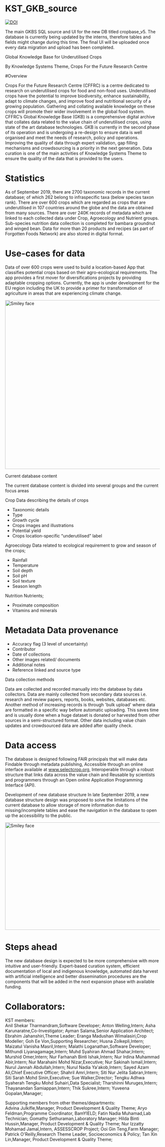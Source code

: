 # KST_GKB_source

<a href="https://zenodo.org/badge/latestdoi/252083676"><img src="https://zenodo.org/badge/252083676.svg" alt="DOI"></a>


The main GKBS SQL source and UI for the new DB titled cropbase_v5. The database is currently being updated by the interns, therefore tables and fields might change during this time. The final UI will be uploaded once every data migration and upload has been completed.



Global Knowledge Base for 
Underutilised Crops

By Knowledge Systems Theme, Crops For the Future Research Centre

#Overview

Crops For the Future Research Centre (CFFRC) is a centre dedicated to research on underutilised crops for food and non-food uses. Underutilised crops have the potential to improve biodiversity, enhance sustainability, adapt to climate changes, and improve food and nutritional security of a growing population. Gathering and collating available knowledge on these crops will promote their wider involvement in the global food system. CFFRC’s Global Knowledge Base (GKB) is a comprehensive digital archive that collates data related to the value chain of underutilised crops, using state of the art database technologies. GKB is currently in the second phase of its operation and is undergoing a re-design to ensure data is well organised and meet the needs of research, policy and operations. Improving the quality of data through expert validation, gap filling mechanisms and crowdsourcing is a priority in the next generation. Data curation is one of the main activities of Knowledge Systems Theme to ensure the quality of the data that is provided to the users. 

# Statistics 

As of September 2019, there are 2700 taxonomic records in the current database; of which 262 belong to infraspecific taxa (below species taxon rank). There are over 600 crops which are regarded as crops that are underutilised in 107 countries around the globe and the data are obtained from many sources. There are over 240K records of metadata which are linked to each collected data under Crop, Agroecology and Nutrient groups. Sub-species nutrition data collection is completed for bambara groundnut and winged bean. Data for more than 20 products and recipes (as part of Forgotten Foods Network) are also stored in digital format. 


# Use-cases for data

Data of over 600 crops were used to build a location-based App that classifies potential crops based on their agro-ecological requirements. The app provides a first mover for diversifications projects by providing adaptable cropping options. Currently, the app is under development for the EU region including the UK to provide a primer for transformation of agriculture in areas that are experiencing climate change.



<img src="https://www.cropbase.info/owncloud/index.php/s/WYkVJ0CNLfCKuJZ/download" alt="Smiley face" height="550" width="550">

Current database content

The current database content is divided into several groups and the current focus areas 

Crop	Data describing the details of crops 

<ul>
  <li>Taxonomic details</li>
  <li>Type</li>
  <li>Growth cycle</li>
 <li>Crops images and illustrations</li>
  <li>Potential yield</li>
  <li>Crops location-specific “underutilised” label</li>
</ul>


Agroecology	Data related to ecological requirement to grow and season of the crops;

<ul>
  <li>Rainfall</li>
  <li>Temperature</li>
  <li>Soil depth</li>
 <li>Soil pH</li>
  <li>Soil texture</li>
  <li>Season length</li>
</ul>



Nutrition	Nutrients;


<ul>
  <li>Proximate composition</li>
  <li>Vitamins and minerals</li>
</ul>


# Metadata	Data provenance

<ul>
  <li>Accuracy flag (3 level of uncertainty) </li>
  <li>Contributor</li>
  <li>Date of collections</li>
 <li>Other images related/ documents</li>
  <li>Additional notes</li>
  <li>Reference linked and source type</li>
</ul>

Data collection methods

Data are collected and recorded manually into the database by data collectors. Data are mainly collected from secondary data sources i.e. research and review papers, reports, books, websites, databases etc. Another method of increasing records is through 'bulk upload' where data are formatted in a specific way before automatic uploading. This saves time and is usually done when a huge dataset is donated or harvested from other sources in a semi-structured format. Other data including value chain updates and crowdsourced data are added after quality check. 

# Data access 

The database is designed following FAIR principals that will make data Findable through metadata publishing, Accessible through an online interface available at www.selectcrop.org, Interoperable through a robust structure that links data across the value chain and Reusable by scientists and programmers through an Open online Application Programming Interface (API). 
 
Development of new database structure
In late September 2019, a new database structure design was proposed to solve the limitations of the current database to allow storage of more information due to missing/incomplete tables and ease the navigation in the database to open up the accessibility to the public.
 


<img src="https://www.cropbase.info/owncloud/index.php/s/dBI3fuDqUJoM7N9/download" alt="Smiley face" height="350" width="550">


# Steps ahead

The new database design is expected to be more comprehensive with more intuitive and user-friendly. Expert-based curation system, efficient documentation of local and indigenous knowledge, automated data harvest with artificial intelligence and better dissemination procedures are the components that will be added in the next expansion phase with available funding. 


# Collaborators:

KST members:	
Anil Shekar Tharmandram,Software Developer; 
Anton Welling,Intern; 
Asha Karunaratne,Co-Investigator; 
Ayman Salama,Senior Application Architect; 
Ebrahim Jahanshiri,Theme Leader; 
Eranga Madushan Wimalasiri,Crop Modeller; 
Goh Ee Von,Supporting Researcher; 
Husna Zolkepli,Intern; 
Maizatul Vanisha Masril,Intern; 
Malathi Loganathan,Software Developer; 
Mithundi Liyanagamage,Intern; 
Muhd Syahiran Ahmad Shahar,Intern; 
Murshid Omer,Intern; 
Nur Farhanah Binti Ishak,Intern; 
Nur Irdina Muhammad Abir,Intern; 
Nur Marahaini Mohd Nizar,Executive; 
Nur Sakinah Ismail,Intern; 
Nurul Jannah Abdullah,Intern; 
Nurul Nadia Ya'akob,Intern; 
Sayed Azam Ali,Chief Executive Officer; 
Shahril Amri,Intern; 
Siti Nur Jelita Sabran,Intern; 
Siti Sarah Mohd Sinin,Executive; 
Sue Walker,Director; 
Tengku Adhwa Syaherah Tengku Mohd Suhairi,Data Specialist; 
Tharshinni Muruges,Intern; 
Thayanandan Samiappan,Intern; 
Thik Sukree,Intern; 
Yuveena Gopalan,Manager; 
	
Supporting members from other themes/departments:	
Advina Julkifle,Manager, Product Development & Quality Theme; 
Aryo Feldman,Programme Coordinator, BamYIELD; 
Fatin Nadia Muhamad,Lab Technician; 
Gomathy Sethuraman,Laboratory Manager; 
Hilda Binti Hussin,Manager, Product Development & Quality Theme; 
Nur Izzatty Mohamad Jamal,Intern, ASSESSCROP Project; 
Ooi Gin Teng,Farm Manager; 
Patrick O'Reilly,Research Theme Leader, Socioeconomics & Policy; 
Tan Xin Lin,Manager, Product Development & Quality Theme; 

